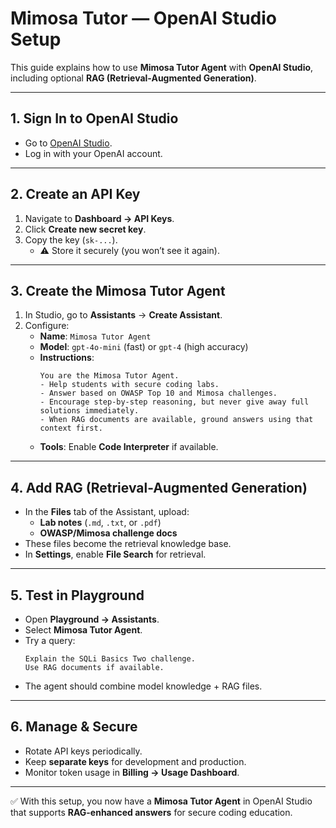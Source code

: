 # Mimosa Tutor — OpenAI Studio Setup

This guide explains how to use **Mimosa Tutor Agent** with **OpenAI Studio**, including optional **RAG (Retrieval-Augmented Generation)**.

---

## 1. Sign In to OpenAI Studio
- Go to [OpenAI Studio](https://platform.openai.com/).
- Log in with your OpenAI account.

---

## 2. Create an API Key
1. Navigate to **Dashboard → API Keys**.  
2. Click **Create new secret key**.  
3. Copy the key (`sk-...`).  
   - ⚠️ Store it securely (you won’t see it again).  

---

## 3. Create the Mimosa Tutor Agent
1. In Studio, go to **Assistants** → **Create Assistant**.  
2. Configure:
   - **Name**: `Mimosa Tutor Agent`  
   - **Model**: `gpt-4o-mini` (fast) or `gpt-4` (high accuracy)  
   - **Instructions**:  
     ```
     You are the Mimosa Tutor Agent. 
     - Help students with secure coding labs.
     - Answer based on OWASP Top 10 and Mimosa challenges.
     - Encourage step-by-step reasoning, but never give away full solutions immediately.
     - When RAG documents are available, ground answers using that context first.
     ```
   - **Tools**: Enable **Code Interpreter** if available.  

---

## 4. Add RAG (Retrieval-Augmented Generation)
- In the **Files** tab of the Assistant, upload:
  - **Lab notes** (`.md`, `.txt`, or `.pdf`)  
  - **OWASP/Mimosa challenge docs**  
- These files become the retrieval knowledge base.  
- In **Settings**, enable **File Search** for retrieval.  

---

## 5. Test in Playground
- Open **Playground → Assistants**.  
- Select **Mimosa Tutor Agent**.  
- Try a query:
  ```
  Explain the SQLi Basics Two challenge. 
  Use RAG documents if available.
  ```
- The agent should combine model knowledge + RAG files.  

---

## 6. Manage & Secure
- Rotate API keys periodically.  
- Keep **separate keys** for development and production.  
- Monitor token usage in **Billing → Usage Dashboard**.  

---

✅ With this setup, you now have a **Mimosa Tutor Agent** in OpenAI Studio that supports **RAG-enhanced answers** for secure coding education.

